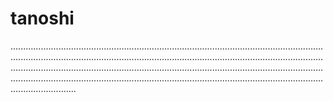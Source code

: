 # tanoshi

..........................................................................................................................................................................................................................................................................................................................................................................................................................................................................................................................................